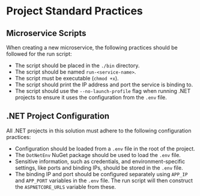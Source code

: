 # Project Standard Practices

## Microservice Scripts

When creating a new microservice, the following practices should be followed for the run script:

*   The script should be placed in the `./bin` directory.
*   The script should be named `run-<service-name>`.
*   The script must be executable (`chmod +x`).
*   The script should print the IP address and port the service is binding to.
*   The script should use the `--no-launch-profile` flag when running .NET projects to ensure it uses the configuration from the `.env` file.

## .NET Project Configuration

All .NET projects in this solution must adhere to the following configuration practices:

*   Configuration should be loaded from a `.env` file in the root of the project.
*   The `DotNetEnv` NuGet package should be used to load the `.env` file.
*   Sensitive information, such as credentials, and environment-specific settings, like ports and binding IPs, should be stored in the `.env` file.
*   The binding IP and port should be configured separately using `APP_IP` and `APP_PORT` variables in the `.env` file. The run script will then construct the `ASPNETCORE_URLS` variable from these.
